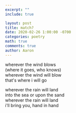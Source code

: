 ```yaml
---
excerpt: ""
include: true

layout: post
title: match? 
date: 2020-02-26 1:00:00 -0700
categories: poetry
math: true
comments: true
author: Aaron
---
```




wherever the wind blows  
(where it goes, who knows)  
wherever the wind will blow  
that's where i will go  

wherever the rain will land  
into the sea or upon the sand  
wherever the rain will land  
i'll bring you, hand in hand  
